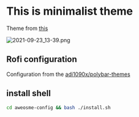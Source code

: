 # This is minimalist theme
Theme from [this](https://github.com/ChocolateBread799/Awesomewm_Dots.git)

![2021-09-23_13-39.png](https://i.loli.net/2021/09/23/d8AMNkLbXYV4zlE.png)


## Rofi configuration
Configuration from the [adi1090x/polybar-themes](https://github.com/adi1090x/polybar-themes#grayblocks)
## install shell
```sh
cd aweosme-config && bash ./install.sh
```

